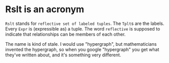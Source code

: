 # Rslt is an acronym

`Rslt` stands for `reflective set of labeled tuples`.
The `Tplt`s are the labels.
Every `Expr` is (expressible as) a tuple.
The word `reflective` is supposed to indicate that relationships can be members of each other.

The name is kind of stale.
I would use "hypergraph", but mathematicians invented the hypergraph, so when you google "hypergraph" you get what they've written about, and it's something very different.
